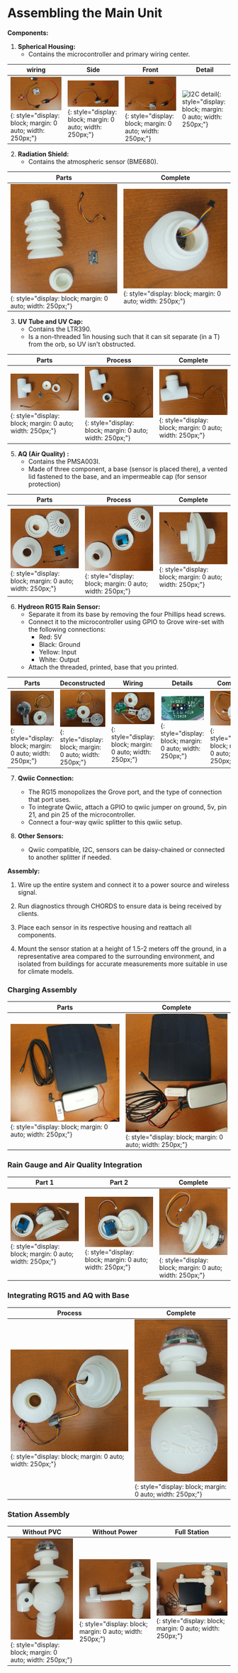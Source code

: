 # Assembling the Main Unit

**Components:**

1. **Spherical Housing:**
     - Contains the microcontroller and primary wiring center.

|wiring | Side | Front | Detail |
| ---- | ---- | ---- | ---- |
| ![I2C wiring](.././build_img/I2C_wiring.jpg){: style="display: block; margin: 0 auto; width: 250px;"} | ![I2C side](.././build_img/I2C_side.jpg){: style="display: block; margin: 0 auto; width: 250px;"} | ![I2C front](.././build_img/I2C_front.jpg){: style="display: block; margin: 0 auto; width: 250px;"} | ![I2C detail](.././build_detail.jpg){: style="display: block; margin: 0 auto; width: 250px;"} |

2. **Radiation Shield:**
     - Contains the atmospheric sensor (BME680).

| Parts | Complete |
| ------ | ------ |
| ![radiation parts](.././build_img/radiation_parts.jpg){: style="display: block; margin: 0 auto; width: 250px;"} | ![radiation built](.././build_img/radiation_built.jpg){: style="display: block; margin: 0 auto; width: 250px;"} |

3. **UV Tube and UV Cap:**
     - Contains the LTR390.
     - Is a non-threaded 1in housing such that it can sit separate (in a T) from the orb, so UV isn't
   obstructed.

| Parts | Process | Complete |
| ------ | ------ | ------ |
| ![uv parts](.././build_img/uv_parts.jpg){: style="display: block; margin: 0 auto; width: 250px;"} | ![uv process](.././build_img/uv_process.jpg){: style="display: block; margin: 0 auto; width: 250px;"} | ![uv complete](.././build_img/uv_complete.jpg){: style="display: block; margin: 0 auto; width: 250px;"} |

5. **AQ (Air Quality) :**
     - Contains the PMSA003I.
     - Made of three component, a base (sensor is placed there), a vented lid fastened to the base,
   and an impermeable cap (for sensor protection)

| Parts | Process | Complete |
| ------ | ------ | ------ |
| ![aq parts](.././build_img/aq_parts.jpg){: style="display: block; margin: 0 auto; width: 250px;"} | ![aq process](.././build_img/aq_process.jpg){: style="display: block; margin: 0 auto; width: 250px;"} | ![aq built](.././build_img/aq_built.jpg){: style="display: block; margin: 0 auto; width: 250px;"} |

6. **Hydreon RG15 Rain Sensor:**
     - Separate it from its base by removing the four Phillips head screws.
     - Connect it to the microcontroller using GPIO to Grove wire-set with the following connections:
       - Red: 5V
       - Black: Ground
       - Yellow: Input
       - White: Output
      - Attach the threaded, printed, base that you printed.

| Parts | Deconstructed | Wiring | Details | Complete |
| ------ | ------ | ------ | ------ | ------ |
| ![rg parts](.././build_img/rg_parts.jpg){: style="display: block; margin: 0 auto; width: 250px;"} | ![rg deconstructed](.././build_img/rg_deconstructed.jpg){: style="display: block; margin: 0 auto; width: 250px;"} | ![rg_wiring](.././build_img/rg_wiring.jpg){: style="display: block; margin: 0 auto; width: 250px;"} | ![rg wiring detail](.././build_img/rg_wiring_detail.jpg){: style="display: block; margin: 0 auto; width: 250px;"} | ![rg complete](.././build_img/rg_built.jpg){: style="display: block; margin: 0 auto; width: 250px;"} |

7. **Qwiic Connection:**
     - The RG15 monopolizes the Grove port, and the type of connection that port uses.
     - To integrate Qwiic, attach a GPIO to qwiic jumper on ground, 5v, pin 21, and pin 25 of the microcontroller.
     - Connect a four-way qwiic splitter to this qwiic setup.


8. **Other Sensors:**
     - Qwiic compatible, I2C, sensors can be daisy-chained or connected to another splitter if needed.

**Assembly:**

1. Wire up the entire system and connect it to a power source and wireless signal.

2. Run diagnostics through CHORDS to ensure data is being received by clients.

3. Place each sensor in its respective housing and reattach all components.

4. Mount the sensor station at a height of 1.5-2 meters off the ground, in a representative area compared to the surrounding environment, and isolated from buildings for accurate measurements more suitable in use for climate models.

### Charging Assembly

| Parts | Complete |
| ------ | ------ |
| ![power parts](.././build_img/charging_process.jpg){: style="display: block; margin: 0 auto; width: 250px;"} | ![power built](.././build_img/charging.jpg){: style="display: block; margin: 0 auto; width: 250px;"}|

### Rain Gauge and Air Quality Integration

| Part 1 | Part 2 | Complete |
| ------ | ------ | ------ |
| ![part 1](.././build_img/rg_aq_process_0.jpg){: style="display: block; margin: 0 auto; width: 250px;"} | ![part 2](.././build_img/rg_aq_process_1.jpg){: style="display: block; margin: 0 auto; width: 250px;"} | ![complete](.././build_img/rg_aq_complete.jpg){: style="display: block; margin: 0 auto; width: 250px;"} |

### Integrating RG15 and AQ with Base

| Process | Complete | 
| ------ | ------ |
| ![process](.././build_img/orb_rg_aq_process.jpg){: style="display: block; margin: 0 auto; width: 250px;"} | ![complete](.././build_img/orb_rg_aq.jpg){: style="display: block; margin: 0 auto; width: 250px;"} |

### Station Assembly

| Without PVC | Without Power | Full Station |
| ------ | ------ | ------ |
| ![No PVC](.././build_img/station_no_pvc.jpg){: style="display: block; margin: 0 auto; width: 250px;"} | ![No Power](.././build_img/station_no_power.jpg){: style="display: block; margin: 0 auto; width: 250px;"} | ![Full](.././build_img/full_station.jpg){: style="display: block; margin: 0 auto; width: 250px;"} |


